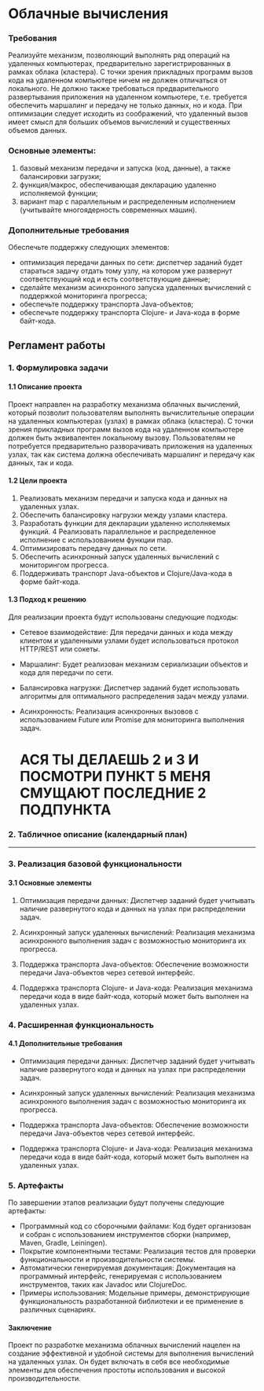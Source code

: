 
# Облачные вычисления

### Требования
Реализуйте механизм, позволяющий выполнять ряд операций на удаленных компьютерах,
предварительно зарегистрированных в рамках облака (кластера). С точки зрения прикладных
программ вызов кода на удаленном компьютере ничем не должен отличаться от локального.
Не должно также требоваться предварительного развертывания приложения на удаленном
компьютере, т.е. требуется обеспечить маршалинг и передачу не только данных, но и кода.
При оптимизации следует исходить из соображений, что удаленный вызов имеет смысл для
больших объемов вычислений и существенных объемов данных.

### Основные элементы:

1. базовый механизм передачи и запуска (код, данные), а также балансировки загрузки;
2. функция/макрос, обеспечивающая декларацию удаленно исполняемой функции;
3. вариант map с параллельным и распределенным исполнением (учитывайте
многоядерность современных машин).

### Дополнительные требования

Обеспечьте поддержку следующих элементов:
- оптимизация передачи данных по сети: диспетчер заданий будет стараться задачу
отдать тому узлу, на котором уже развернут соответствующий код и есть
соответствующие данные;
- сделайте механизм асинхронного запуска удаленных вычислений с поддержкой
мониторинга прогресса;
- обеспечьте поддержку транспорта Java-объектов;
- обеспечьте поддержку транспорта Clojure- и Java-кода в форме байт-кода.






## Регламент работы
### 1. Формулировка задачи
#### 1.1 Описание проекта
Проект направлен на разработку механизма облачных вычислений, который позволит пользователям выполнять вычислительные операции на удаленных компьютерах (узлах) в рамках облака (кластера). С точки зрения прикладных программ вызов кода на удаленном компьютере должен быть эквивалентен локальному вызову. Пользователям не потребуется предварительно разворачивать приложения на удаленных узлах, так как система должна обеспечивать маршалинг и передачу как данных, так и кода.

#### 1.2 Цели проекта
1. Реализовать механизм передачи и запуска кода и данных на удаленных узлах.
2. Обеспечить балансировку нагрузки между узлами кластера.
3. Разработать функции для декларации удаленно исполняемых функций.
4 Реализовать параллельное и распределенное исполнение с использованием функции map.
5. Оптимизировать передачу данных по сети.
6. Обеспечить асинхронный запуск удаленных вычислений с мониторингом прогресса.
7. Поддерживать транспорт Java-объектов и Clojure/Java-кода в форме байт-кода.

#### 1.3 Подход к решению
Для реализации проекта будут использованы следующие подходы:

- Сетевое взаимодействие: Для передачи данных и кода между клиентом и удаленными узлами будет использоваться протокол HTTP/REST или сокеты.
- Маршалинг: Будет реализован механизм сериализации объектов и кода для передачи по сети.
- Балансировка нагрузки: Диспетчер заданий будет использовать алгоритмы для оптимального распределения задач между узлами.
- Асинхронность: Реализация асинхронных вызовов с использованием Future или Promise для мониторинга выполнения задач.

  # АСЯ ТЫ ДЕЛАЕШЬ 2 и 3 И ПОСМОТРИ ПУНКТ 5 МЕНЯ СМУЩАЮТ ПОСЛЕДНИЕ 2 ПОДПУНКТА
  
### 2. Табличное описание (календарный план)

---------

### 3. Реализация базовой функциональности

#### 3.1 Основные элементы 

1. Оптимизация передачи данных:
Диспетчер заданий будет учитывать наличие развернутого кода и данных на узлах при распределении задач.

2. Асинхронный запуск удаленных вычислений:
Реализация механизма асинхронного выполнения задач с возможностью мониторинга их прогресса.

3. Поддержка транспорта Java-объектов:
Обеспечение возможности передачи Java-объектов через сетевой интерфейс.

4. Поддержка транспорта Clojure- и Java-кода:
Реализация механизма передачи кода в виде байт-кода, который может быть выполнен на удаленных узлах.

### 4. Расширенная функциональность

#### 4.1 Дополнительные требования

- Оптимизация передачи данных:
Диспетчер заданий будет учитывать наличие развернутого кода и данных на узлах при распределении задач.

- Асинхронный запуск удаленных вычислений:
Реализация механизма асинхронного выполнения задач с возможностью мониторинга их прогресса.

- Поддержка транспорта Java-объектов:
Обеспечение возможности передачи Java-объектов через сетевой интерфейс.

- Поддержка транспорта Clojure- и Java-кода:
Реализация механизма передачи кода в виде байт-кода, который может быть выполнен на удаленных узлах.

### 5. Артефакты

По завершении этапов реализации будут получены следующие артефакты:

- Программный код со сборочными файлами: Код будет организован и собран с использованием инструментов сборки (например, Maven, Gradle, Leiningen).
- Покрытие компонентными тестами: Реализация тестов для проверки функциональности и производительности системы.
- Автоматически генерируемая документация: Документация на программный интерфейс, генерируемая с использованием инструментов, таких как Javadoc или ClojureDoc.
- Примеры использования: Модельные примеры, демонстрирующие функциональность разработанной библиотеки и ее применение в различных сценариях.

#### Заключение
Проект по разработке механизма облачных вычислений нацелен на создание эффективной и удобной системы для выполнения вычислений на удаленных узлах. Он будет включать в себя все необходимые элементы для обеспечения простоты использования и высокой производительности.

